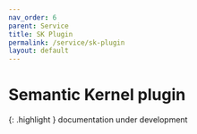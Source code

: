 ```yaml
---
nav_order: 6
parent: Service
title: SK Plugin
permalink: /service/sk-plugin
layout: default
---
```


# Semantic Kernel plugin

{: .highlight }
documentation under development
